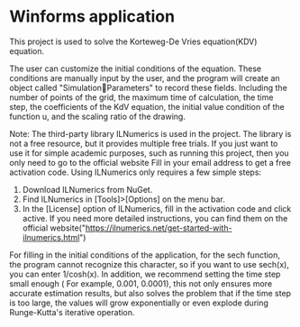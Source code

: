 # Winforms application

This project is used to solve the  Korteweg-De Vries equation(KDV) equation.

The user can customize the initial conditions of the equation. These conditions are manually input by the user, and the program will create an object called "SimulationParameters" to record these fields. Including the number of points of the grid, the maximum time of calculation, the time step, the coefficients of the KdV equation, the initial value condition of the function u, and the scaling ratio of the drawing.

Note:
The third-party library ILNumerics is used in the project. The library is not a free resource, but it provides multiple free trials. If you just want to use it for simple academic purposes, such as running this project, then you only need to go to the official website Fill in your email address to get a free activation code.
Using ILNumerics only requires a few simple steps:
1. Download ILNumerics from NuGet.
2. Find ILNumerics in [Tools]>[Options] on the menu bar.
3. In the [License] option of ILNumerics, fill in the activation code and click active.
If you need more detailed instructions, you can find them on the official website("https://ilnumerics.net/get-started-with-ilnumerics.html")

For filling in the initial conditions of the application, for the sech function, the program cannot recognize this character, so if you want to use sech(x), you can enter 1/cosh(x). In addition, we recommend setting the time step small enough ( For example, 0.001, 0.0001), this not only ensures more accurate estimation results, but also solves the problem that if the time step is too large, the values ​​will grow exponentially or even explode during Runge-Kutta's iterative operation.
